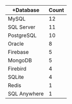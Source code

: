 |+Database | Count |
|------------ | -----------|
| MySQL | 12 |
| SQL Server | 11 |
| PostgreSQL | 10 |
| Oracle | 8 |
| Firebase | 5 |
| MongoDB | 5 |
| Firebird | 4 |
| SQLite | 4 |
| Redis | 1 |
| SQL Anywhere | 1 |
